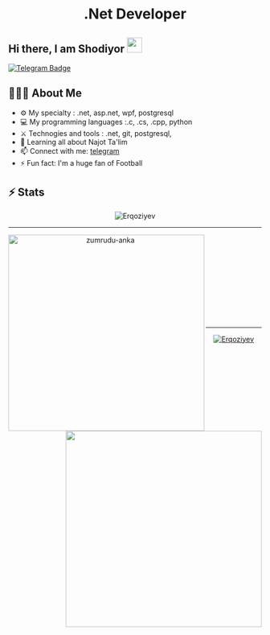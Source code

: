 <h1 align="center">.Net Developer</h1>

## Hi there, I am Shodiyor <img src="https://raw.githubusercontent.com/aemmadi/aemmadi/master/wave.gif" width="30px">

[![Telegram Badge](https://img.shields.io/badge/@Muhammadamin0809-2CA5E0?style=flat-square&logo=telegram&logoColor=white&link=https://t.me/Muhammadamin0809)](https://t.me/Muhammadamin0809)

<h2 align="left">👨🏻‍💻 About Me</h2>

- ⚙️ My specialty : .net, asp.net, wpf, postgresql
- 💻 My programming languages :.c, .cs, .cpp, python
- ⚔️ Technogies and tools : .net, git, postgresql, 
- 🌱 Learning all about Najot Ta'lim
- 📫 Connect with me: [telegram](https://t.me/Muhammadamin0809)
- ⚡️ Fun fact: I'm a huge fan of Football

## ⚡️ Stats
<p align="center"> <img src="https://github-readme-stats.vercel.app/api?username=Erqoziyev&show_icons=true&theme=gotham" alt="Erqoziyev"/>
<hr>
<p align=center>
  <div align=center>
    <a href="https://github.com/denvercoder1/github-readme-streak-stats" title="Go to Source">
      <img align="left" width=390 src="https://github-readme-streak-stats.herokuapp.com/?user=SardorSohinazarov&theme=react&border=61dafb&hide_border=true" alt="zumrudu-anka" />
    </a>
    <a href="https://github.com/anuraghazra/github-readme-stats" title="Go to Source">
      <img align="right" width=390 src="https://github-readme-stats.vercel.app/api?username=SardorSohinazarov&show_icons=true&theme=react&border_color=61dafb&hide_border=true" />
    </a>
  </div>
  <br><br><br><br><br><br><br><br><br>
  <br>
</p>

<hr>

<p align="center"> <a href="https://github.com/ryo-ma/github-profile-trophy"><img src="https://github-profile-trophy.vercel.app/?username=Erqoziyev&theme=onestar&row=1&margin-w=15&margin-h=15&no-bg=true" alt="Erqoziyev"/></a> </p>
